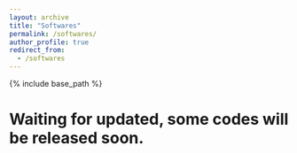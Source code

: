 ```yaml
---
layout: archive
title: "Softwares"
permalink: /softwares/
author_profile: true
redirect_from:
  - /softwares
---
```


{% include base_path %}

# Waiting for updated, some codes will be released soon.

